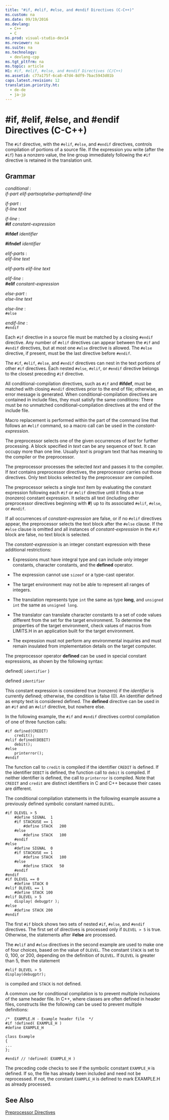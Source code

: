 ```yaml
---
title: "#if, #elif, #else, and #endif Directives (C-C++)"
ms.custom: na
ms.date: 09/19/2016
ms.devlang: 
  - C++
  - C
ms.prod: visual-studio-dev14
ms.reviewer: na
ms.suite: na
ms.technology: 
  - devlang-cpp
ms.tgt_pltfrm: na
ms.topic: article
H1: #if, #elif, #else, and #endif Directives (C/C++)
ms.assetid: c77a175f-6ca8-47d4-8df9-7bac5943d01b
caps.latest.revision: 12
translation.priority.ht: 
  - de-de
  - ja-jp
---
```

# #if, #elif, #else, and #endif Directives (C-C++)
The `#if` directive, with the `#elif`, `#else`, and `#endif` directives, controls compilation of portions of a source file. If the expression you write (after the `#if`) has a nonzero value, the line group immediately following the `#if` directive is retained in the translation unit.  
  
## Grammar  
 *conditional* :  
 *if-part elif-parts*opt*else-part*opt*endif-line*  
  
 *if-part* :  
 *if-line text*  
  
 *if-line* :  
 **#if**  *constant-expression*  
  
 **#ifdef**  *identifier*  
  
 **#ifndef**  *identifier*  
  
 *elif-parts* :  
 *elif-line text*  
  
 *elif-parts elif-line text*  
  
 *elif-line* :  
 **#elif**  *constant-expression*  
  
 *else-part* :  
 *else-line text*  
  
 *else-line* :  
 `#else`  
  
 *endif-line* :  
 `#endif`  
  
 Each `#if` directive in a source file must be matched by a closing `#endif` directive. Any number of `#elif` directives can appear between the `#if` and `#endif` directives, but at most one `#else` directive is allowed. The `#else` directive, if present, must be the last directive before `#endif`.  
  
 The `#if`, `#elif`, `#else`, and `#endif` directives can nest in the text portions of other `#if` directives. Each nested `#else`, `#elif`, or `#endif` directive belongs to the closest preceding `#if` directive.  
  
 All conditional-compilation directives, such as `#if` and **#ifdef**, must be matched with closing `#endif` directives prior to the end of file; otherwise, an error message is generated. When conditional-compilation directives are contained in include files, they must satisfy the same conditions: There must be no unmatched conditional-compilation directives at the end of the include file.  
  
 Macro replacement is performed within the part of the command line that follows an `#elif` command, so a macro call can be used in the *constant-expression*.  
  
 The preprocessor selects one of the given occurrences of *text* for further processing. A block specified in *text* can be any sequence of text. It can occupy more than one line. Usually *text* is program text that has meaning to the compiler or the preprocessor.  
  
 The preprocessor processes the selected *text* and passes it to the compiler. If *text* contains preprocessor directives, the preprocessor carries out those directives. Only text blocks selected by the preprocessor are compiled.  
  
 The preprocessor selects a single *text* item by evaluating the constant expression following each `#if` or `#elif` directive until it finds a true (nonzero) constant expression. It selects all text (including other preprocessor directives beginning with **#**) up to its associated `#elif`, `#else`, or `#endif`.  
  
 If all occurrences of *constant-expression* are false, or if no `#elif` directives appear, the preprocessor selects the text block after the `#else` clause. If the `#else` clause is omitted and all instances of *constant-expression* in the `#if` block are false, no text block is selected.  
  
 The *constant-expression* is an integer constant expression with these additional restrictions:  
  
-   Expressions must have integral type and can include only integer constants, character constants, and the **defined** operator.  
  
-   The expression cannot use `sizeof` or a type-cast operator.  
  
-   The target environment may not be able to represent all ranges of integers.  
  
-   The translation represents type `int` the same as type **long**, and `unsigned int` the same as `unsigned long`.  
  
-   The translator can translate character constants to a set of code values different from the set for the target environment. To determine the properties of the target environment, check values of macros from LIMITS.H in an application built for the target environment.  
  
-   The expression must not perform any environmental inquiries and must remain insulated from implementation details on the target computer.  
  
 The preprocessor operator **defined** can be used in special constant expressions, as shown by the following syntax:  
  
 defined( `identifier` )  
  
 defined `identifier`  
  
 This constant expression is considered true (nonzero) if the *identifier* is currently defined; otherwise, the condition is false (0). An identifier defined as empty text is considered defined. The **defined** directive can be used in an `#if` and an `#elif` directive, but nowhere else.  
  
 In the following example, the `#if` and `#endif` directives control compilation of one of three function calls:  
  
```  
#if defined(CREDIT)  
    credit();  
#elif defined(DEBIT)  
    debit();  
#else  
    printerror();  
#endif  
```  
  
 The function call to `credit` is compiled if the identifier `CREDIT` is defined. If the identifier `DEBIT` is defined, the function call to `debit` is compiled. If neither identifier is defined, the call to `printerror` is compiled. Note that `CREDIT` and `credit` are distinct identifiers in C and C++ because their cases are different.  
  
 The conditional compilation statements in the following example assume a previously defined symbolic constant named `DLEVEL`.  
  
```  
#if DLEVEL > 5  
    #define SIGNAL  1  
    #if STACKUSE == 1  
        #define STACK   200  
    #else  
        #define STACK   100  
    #endif  
#else  
    #define SIGNAL  0  
    #if STACKUSE == 1  
        #define STACK   100  
    #else  
        #define STACK   50  
    #endif  
#endif  
#if DLEVEL == 0  
    #define STACK 0  
#elif DLEVEL == 1  
    #define STACK 100  
#elif DLEVEL > 5  
    display( debugptr );  
#else  
    #define STACK 200  
#endif  
```  
  
 The first `#if` block shows two sets of nested `#if`, `#else`, and `#endif` directives. The first set of directives is processed only if `DLEVEL > 5` is true. Otherwise, the statements after #**else** are processed.  
  
 The `#elif` and `#else` directives in the second example are used to make one of four choices, based on the value of `DLEVEL`. The constant `STACK` is set to 0, 100, or 200, depending on the definition of `DLEVEL`. If `DLEVEL` is greater than 5, then the statement  
  
```  
#elif DLEVEL > 5  
display(debugptr);  
```  
  
 is compiled and `STACK` is not defined.  
  
 A common use for conditional compilation is to prevent multiple inclusions of the same header file. In C++, where classes are often defined in header files, constructs like the following can be used to prevent multiple definitions:  
  
```  
/*  EXAMPLE.H - Example header file  */  
#if !defined( EXAMPLE_H )  
#define EXAMPLE_H  
  
class Example  
{  
...  
};  
  
#endif // !defined( EXAMPLE_H )  
```  
  
 The preceding code checks to see if the symbolic constant `EXAMPLE_H` is defined. If so, the file has already been included and need not be reprocessed. If not, the constant `EXAMPLE_H` is defined to mark EXAMPLE.H as already processed.  
  
## See Also  
 [Preprocessor Directives](../vs140/Preprocessor-Directives.md)